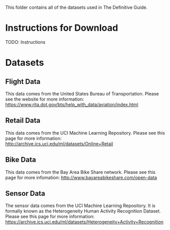
This folder contains all of the datasets used in The Definitive Guide.

# Instructions for Download

TODO: Instructions

# Datasets



## Flight Data

This data comes from the United States Bureau of Transportation. Please see the website for more information: https://www.rita.dot.gov/bts/help_with_data/aviation/index.html

## Retail Data

This data comes from the UCI Machine Learning Repository. Please see this page for more information: http://archive.ics.uci.edu/ml/datasets/Online+Retail

## Bike Data

This data comes from the Bay Area Bike Share network. Please see this page for more infomation: http://www.bayareabikeshare.com/open-data

## Sensor Data

The sensor data comes from the UCI Machine Learning Repository. It is formally known as the Heterogeneity Human Activity Recognition Dataset. Please see this page for more information: https://archive.ics.uci.edu/ml/datasets/Heterogeneity+Activity+Recognition